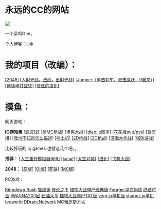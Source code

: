 # 永远的CC的网站

![](https://cdn.luogu.com.cn/upload/usericon/189163.png)

一个菜鸡OIer。

个人博客：[link](https://yydcc-blog.github.io/)

# 我的项目（改编）：

[[2048]](./2048)
[[入射光线，法线，出射光线]](./1)
[[Jumper（单击刹车，双击跳跃，R重来）]](https://blackwhite0601.github.io/Jumper)
[[蔡徐坤打篮球]](./cxk-ball-master)
[[信任的进化]](./trust)

# 摸鱼：

网页游戏：

**IO游戏集**
[[波波球]](https://kugeln.io/) 
[[类MC枪战]](https://voxiom.io/)
[[坦克大战]](https://diep.io/) 
[[diep.io图鉴]](https://www.luogu.com.cn/paste/zspdgqvy)
[[花花版pvp/pve]](https://florr.io/) 
[[将军棋]](http://generals.io/) 
[[我也不知道怎么描述]](https://jumpar.io/) 
[[挖土机]](https://digdig.io/ )
[[2D枪战]](https://zombsroyale.io/) 
[[3D枪战]](https://ev.io/)
[[深海大作战]](https://deeeeep.io/)
[[塔防游戏]](http://yorg.io/)

比较好玩的 io games 也就这几个吧。。

**推荐：**
[[人生重开模拟器666]](http://liferestart.syaro.io/view/)
[[kana!]](https://kana.byha.top:444/)
[[太空对接]](https://iss-sim.spacex.com/)
[[进化]](https://likexia.gitee.io/evolve/)
[[飞机大战]](https://copter.io)

**2048：**
[[原版]](https://2048game.com/)
[[OI版]](https://www.ak-ioi.com/apps/oi-2048/)
[[死铁]](https://dimit.me/Fe26/index_zh_CN.html)
[[MC版]](http://news.17173.com/z/mc/flashgame/mc2048.shtml)

PC游戏：

[Kingdown Rush](https://pan.bdwp.vip/s/3a2Iz)
[猫里奥](https://pan.bdwp.vip/s/xZ8tk)
[传说之下](https://pan.bdwp.vip/s/6VkhW)
[植物大战僵尸经典版](https://pan.bdwp.vip/s/e3VsL)
[Forager浮岛物语](https://pan.bdwp.vip/s/GVoFj)
[终结将至](https://pan.bdwp.vip/s/kqntk)
[IWANNA200层](https://pan.bdwp.vip/s/wqjTB)
[石油大亨](https://pan.bdwp.vip/s/9Z6u3)
[植物大战僵尸TAT版](https://pan.bdwp.vip/s/LjDiW)
[yorg.io单机版](https://pan.bdwp.vip/s/jNNHG)
[shapez.io单机](https://pan.bdwp.vip/s/8KWtw)
[teeworld](https://pan.bdwp.vip/s/E6DhA)
[DDraceNetwork](https://pan.bdwp.vip/s/4kWf3)
[MC俄罗斯方块](https://markcup.lanzout.com/b02iukfyf)
